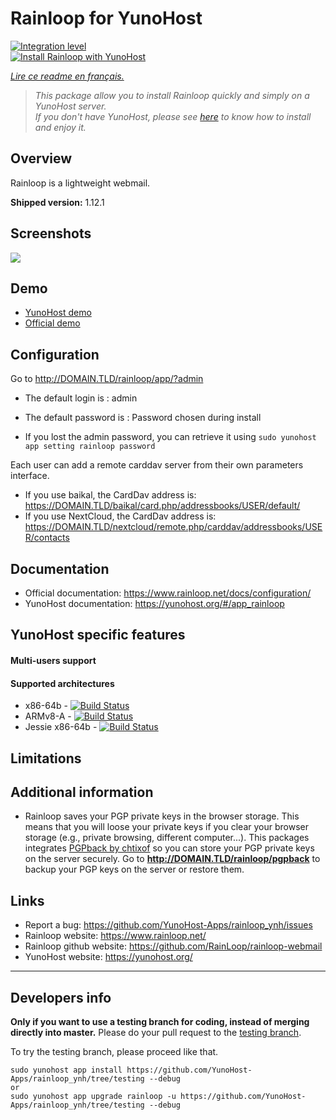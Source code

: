 # Rainloop for YunoHost

[![Integration level](https://dash.yunohost.org/integration/rainloop.svg)](https://dash.yunohost.org/appci/app/rainloop)  
[![Install Rainloop with YunoHost](https://install-app.yunohost.org/install-with-yunohost.png)](https://install-app.yunohost.org/?app=rainloop)

*[Lire ce readme en français.](./README_fr.md)*

> *This package allow you to install Rainloop quickly and simply on a YunoHost server.  
If you don't have YunoHost, please see [here](https://yunohost.org/#/install) to know how to install and enjoy it.*

## Overview

Rainloop is a lightweight webmail.

**Shipped version:** 1.12.1

## Screenshots

![](https://www.rainloop.net/static/media/screenshots/v2/12.png)

## Demo

* [YunoHost demo](https://demo.yunohost.org/rainloop/app/)
* [Official demo](https://mail.rainloop.net/)

## Configuration

Go to http://DOMAIN.TLD/rainloop/app/?admin

- The default login is : admin
- The default password is : Password chosen during install

- If you lost the admin password, you can retrieve it using ``sudo yunohost app setting rainloop password``

Each user can add a remote carddav server from their own parameters interface.

- If you use baikal, the CardDav address is: https://DOMAIN.TLD/baikal/card.php/addressbooks/USER/default/
- If you use NextCloud, the CardDav address is: https://DOMAIN.TLD/nextcloud/remote.php/carddav/addressbooks/USER/contacts

## Documentation

 * Official documentation: https://www.rainloop.net/docs/configuration/
 * YunoHost documentation: https://yunohost.org/#/app_rainloop

## YunoHost specific features

#### Multi-users support

#### Supported architectures

* x86-64b - [![Build Status](https://ci-apps.yunohost.org/ci/logs/rainloop%20%28Apps%29.svg)](https://ci-apps.yunohost.org/ci/apps/rainloop/)
* ARMv8-A - [![Build Status](https://ci-apps-arm.yunohost.org/ci/logs/rainloop%20%28Apps%29.svg)](https://ci-apps-arm.yunohost.org/ci/apps/rainloop/)
* Jessie x86-64b - [![Build Status](https://ci-stretch.nohost.me/ci/logs/rainloop%20%28Apps%29.svg)](https://ci-stretch.nohost.me/ci/apps/rainloop/)

## Limitations

## Additional information

* Rainloop saves your PGP private keys in the browser storage. This means that you will loose your private keys if you clear your browser storage (e.g., private browsing, different computer...). This packages integrates [PGPback by chtixof](https://github.com/chtixof/pgpback_ynh) so you can store your PGP private keys on the server securely. Go to **http://DOMAIN.TLD/rainloop/pgpback** to backup your PGP keys on the server or restore them.

## Links

 * Report a bug: https://github.com/YunoHost-Apps/rainloop_ynh/issues
 * Rainloop website: https://www.rainloop.net/
 * Rainloop github website: https://github.com/RainLoop/rainloop-webmail
 * YunoHost website: https://yunohost.org/

---

Developers info
----------------

**Only if you want to use a testing branch for coding, instead of merging directly into master.**
Please do your pull request to the [testing branch](https://github.com/YunoHost-Apps/rainloop_ynh/tree/testing).

To try the testing branch, please proceed like that.
```
sudo yunohost app install https://github.com/YunoHost-Apps/rainloop_ynh/tree/testing --debug
or
sudo yunohost app upgrade rainloop -u https://github.com/YunoHost-Apps/rainloop_ynh/tree/testing --debug
```
